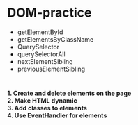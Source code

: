 # DOM-practice 
* getElementById<br>
* getElementsByClassName<br>
* QuerySelector<br>
* querySelectorAll<br>
* nextElementSibling<br>
* previousElementSibling

#
<b> 
1. Create and delete elements on the page<br>
2. Make HTML dynamic<br>
3. Add classes to elements<br>
4. Use EventHandler for elements
<b>
